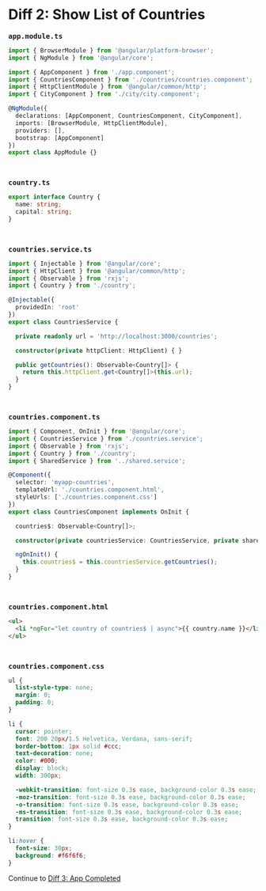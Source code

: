 # Diff 2: Show List of Countries

<pre><b>app.module.ts</b></pre>

```typescript
import { BrowserModule } from '@angular/platform-browser';
import { NgModule } from '@angular/core';

import { AppComponent } from './app.component';
import { CountriesComponent } from './countries/countries.component';
import { HttpClientModule } from '@angular/common/http';
import { CityComponent } from './city/city.component';

@NgModule({
  declarations: [AppComponent, CountriesComponent, CityComponent],
  imports: [BrowserModule, HttpClientModule],
  providers: [],
  bootstrap: [AppComponent]
})
export class AppModule {}
```

<br/>

<pre><b>country.ts</b></pre>

```typescript
export interface Country {
  name: string;
  capital: string;
}
```

<br/>

<pre><b>countries.service.ts</b></pre>

```typescript
import { Injectable } from '@angular/core';
import { HttpClient } from '@angular/common/http';
import { Observable } from 'rxjs';
import { Country } from './country';

@Injectable({
  providedIn: 'root'
})
export class CountriesService {

  private readonly url = 'http://localhost:3000/countries';

  constructor(private httpClient: HttpClient) { }

  public getCountries(): Observable<Country[]> {
    return this.httpClient.get<Country[]>(this.url);
  }
}
```
<br/>

<pre><b>countries.component.ts</b></pre>

```typescript
import { Component, OnInit } from '@angular/core';
import { CountriesService } from './countries.service';
import { Observable } from 'rxjs';
import { Country } from './country';
import { SharedService } from '../shared.service';

@Component({
  selector: 'myapp-countries',
  templateUrl: './countries.component.html',
  styleUrls: ['./countries.component.css']
})
export class CountriesComponent implements OnInit {

  countries$: Observable<Country[]>;

  constructor(private countriesService: CountriesService, private sharedService: SharedService) { }

  ngOnInit() {
    this.countries$ = this.countriesService.getCountries();
  }
}
```
<br/>

<pre><b>countries.component.html</b></pre>

```html
<ul>
  <li *ngFor="let country of countries$ | async">{{ country.name }}</li>
</ul>
```
<br/>

<pre><b>countries.component.css</b></pre>

```css
ul {
  list-style-type: none;
  margin: 0;
  padding: 0;
}

li {
  cursor: pointer;
  font: 200 20px/1.5 Helvetica, Verdana, sans-serif;
  border-bottom: 1px solid #ccc;
  text-decoration: none;
  color: #000;
  display: block;
  width: 300px;

  -webkit-transition: font-size 0.3s ease, background-color 0.3s ease;
  -moz-transition: font-size 0.3s ease, background-color 0.3s ease;
  -o-transition: font-size 0.3s ease, background-color 0.3s ease;
  -ms-transition: font-size 0.3s ease, background-color 0.3s ease;
  transition: font-size 0.3s ease, background-color 0.3s ease;
}

li:hover {
  font-size: 30px;
  background: #f6f6f6;
}
```

Continue to [Diff 3: App Completed](../diff3)
